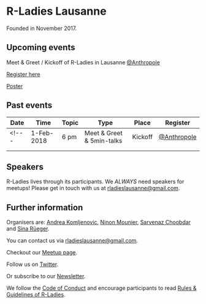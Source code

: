 # R-Ladies Lausanne
Founded in November 2017. 

## Upcoming events
Meet & Greet / Kickoff of R-Ladies in Lausanne [@Anthropole](https://goo.gl/maps/vpsdsAj4isT2)

[Register here](https://www.eventbrite.com/e/r-ladies-lausanne-tickets-40902966875)  

[Poster]()

## Past events
| Date  | Time  | Topic  | Type  | Place  | Register  |
|---|---|---|---|---|---|
<!---| 1-Feb-2018  | 6 pm  | Meet & Greet & 5min-talks  | Kickoff  | [@Anthropole](https://goo.gl/maps/vpsdsAj4isT2)   | [register](https://www.eventbrite.com/e/r-ladies-lausanne-tickets-40902966875)  |
|   |   |   |   |   |   |
|   |   |   |   |   |   |--->

## Speakers
R-Ladies lives through its participants. We *ALWAYS* need speakers for meetups! Please get in touch with us at <rladieslausanne@gmail.com>. 

## Further information
Organisers are: [Andrea Komljenovic](https://twitter.com/antifreezeprot), [Ninon Mounier](https://wp.unil.ch/sgg/ninon-mounier/), [Sarvenaz Choobdar](https://www2.unil.ch/cbg/index.php?title=User:Sarvenaz) and [Sina R&uuml;eger](https://twitter.com/sinarueeger).

You can contact us via <rladieslausanne@gmail.com>.

Checkout our [Meetup page](http://meetu.ps/c/3Flzf/vBnX0/f).

Follow us on [Twitter](https://twitter.com/RLadiesLausanne).

Or subscribe to our [Newsletter](goo.gl/X5H6u5).

We follow the [Code of Conduct](https://github.com/rladies/starter-kit/wiki/Code-of-Conduct) and encourage participants to read [Rules & Guidelines of R-Ladies](https://github.com/rladies/starter-kit/blob/master/R-Ladies_RulesGuidelines.pdf).




